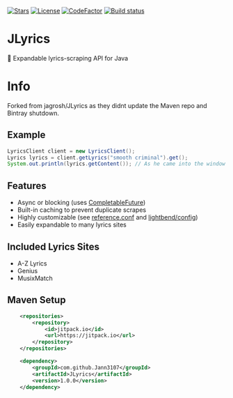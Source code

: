 [![Stars](https://img.shields.io/github/stars/jagrosh/JLyrics.svg)](https://github.com/jagrosh/JLyrics/stargazers)
[![License](https://img.shields.io/github/license/jagrosh/JLyrics.svg)](https://github.com/jagrosh/JLyrics/blob/master/LICENSE)
[![CodeFactor](https://www.codefactor.io/repository/github/jagrosh/jlyrics/badge)](https://www.codefactor.io/repository/github/jagrosh/jlyrics)
[![Build status](https://ci.appveyor.com/api/projects/status/7gyee0nnox0y4756?svg=true)](https://ci.appveyor.com/project/jagrosh/jlyrics)

# JLyrics 
🎼 Expandable lyrics-scraping API for Java

# Info
Forked from jagrosh/JLyrics as they didnt update the Maven repo and Bintray shutdown.

## Example
```java
LyricsClient client = new LyricsClient();
Lyrics lyrics = client.getLyrics("smooth criminal").get();
System.out.println(lyrics.getContent()); // As he came into the window ...
```

## Features
  * Async or blocking (uses [CompletableFuture](https://docs.oracle.com/javase/8/docs/api/java/util/concurrent/CompletableFuture.html))
  * Built-in caching to prevent duplicate scrapes
  * Highly customizable (see [reference.conf](https://github.com/jann3107/JLyrics/blob/master/src/main/resources/reference.conf) and [lightbend/config](https://github.com/lightbend/config))
  * Easily expandable to many lyrics sites

## Included Lyrics Sites
  * A-Z Lyrics
  * Genius
  * MusixMatch

## Maven Setup
```xml
	<repositories>
		<repository>
		    <id>jitpack.io</id>
		    <url>https://jitpack.io</url>
		</repository>
	</repositories>
```

```xml
	<dependency>
	    <groupId>com.github.Jann3107</groupId>
	    <artifactId>JLyrics</artifactId>
	    <version>1.0.0</version>
	</dependency>
```
